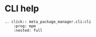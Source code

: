 # CLI help

```{eval-rst}
.. click:: meta_package_manager.cli:cli
    :prog: mpm
    :nested: full
```